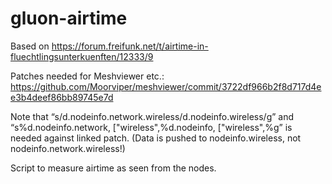 gluon-airtime
=============

Based on https://forum.freifunk.net/t/airtime-in-fluechtlingsunterkuenften/12333/9

Patches needed for Meshviewer etc.: https://github.com/Moorviper/meshviewer/commit/3722df966b2f8d717d4ee3b4deef86bb89745e7d

Note that “s/d.nodeinfo.network.wireless/d.nodeinfo.wireless/g” and “s%d.nodeinfo.network, \["wireless",%d.nodeinfo, ["wireless",%g” is needed against linked patch. (Data is pushed to nodeinfo.wireless, not nodeinfo.network.wireless!)

Script to measure airtime as seen from the nodes.
